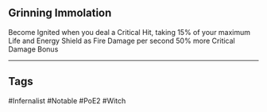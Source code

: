 ## Grinning Immolation
Become Ignited when you deal a Critical Hit, taking 15% of your maximum Life and Energy Shield as Fire Damage per second
50% more Critical Damage Bonus

---
## Tags
#Infernalist
#Notable
#PoE2
#Witch
